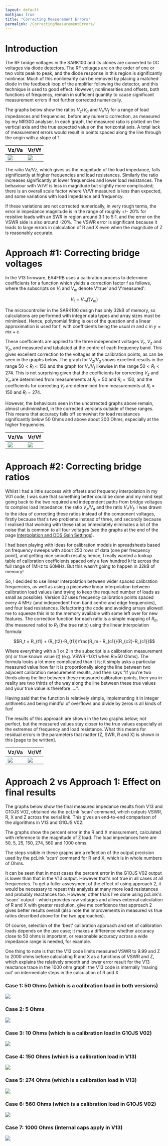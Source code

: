 ```yaml
---
layout: default
mathjax: true
title: "Correcting Measurement Errors"
permalink: /CorrectingMeasurementErrors/
---
```


# Introduction
The RF bridge voltages in the SARK100 and its clones are converted to DC voltages via diode detectors. The RF voltages are on the order of one or two volts peak to peak, and the diode response in this region is significantly nonlinear. Much of this nonlinearity can be removed by placing a matched diode in the feedback loop of the amplifier following the detector, and this technique is used to good effect. However, nonlinearities and offsets, both functions of frequency, remain in sufficient quantity to cause significant measurement errors if not further corrected numerically. 

The graphs below show the ratios $V_z/V_a$ and $V_r/V_f$ for a range of load impedances and frequencies, before any numeric correction, as measured by my MR300 analyser. In each graph, the measured ratio is plotted on the vertical axis and the true expected value on the horizontal axis. A total lack of measurement errors would result in points spaced along the line through the origin with a slope of 1.

|Vz/Va|Vr/Vf|
|-------|-------|
|![](https://g1ojs.github.io/G1OJS-MR300-SARK100-Firmware/assets/img/2025-01-20%20V02%20VzVa%20Errors%20Uncorrected%202.PNG) | ![](https://g1ojs.github.io/G1OJS-MR300-SARK100-Firmware/assets/img/2025-01-20%20V02%20VrVf%20Errors%20Uncorrected.PNG)|


The ratio Va/Vz, which gives us the magnitude of the load impedance, falls significantly at higher frequencies and load resistances. Similarly the ratio increases significantly at lower frequencies and lower load resistances. The behaviour with Vr/Vf is less in magnitude but slightly more complicated; there is an overall scale factor where Vr/Vf measured is less than expected, and some variations with load impedance and frequency.

If these variations are not corrected numerically, in very rough terms, the error in impedance magnitude is in the range of roughly +/- 20% for resistive loads with an SWR in region around 3:1 to 5:1, and the error on the VSWR side is also around -20%. The VSWR error is significant because it leads to large errors in calculation of R and X even when the magnitude of Z is reasonably accurate.

# Approach #1: Correcting bridge voltages
In the V13 firmware, EA4FRB uses a calibration process to determine coefficients for a function which yields a correction factor f as follows, where the subscripts on $V_t$ and $V_m$ denote V'true' and V'measured':

$$ V_t = V_m f(V_m)$$

The microcontroller in the SARK100 design has only 32kB of memory, so calculations are performed with integer data types and array sizes must be minimised. Hence, polynomial fitting is out of the question and a linear approximation is used for f, with coefficients being the usual $m$ and $c$ in $y=mx+c$. 

These coefficients are applied to the three independent voltages $V_r$, $V_z$ and $V_a$, and measured and tabulated at the centre of each frequency band. This gives excellent correction to the voltages at the calibration points, as can be seen in the graphs below. The graph for $V_z/V_a$ shows excellent results in the range $50<R_l<150$ and the graph for $V_r/V_f$ likewise in the range $50<R_l<274$. This is not surprising given that the coefficients for correcting $V_z$ and $V_a$ are determined from measurements at $R_l = 50$ and $R_l = 150$, and the coefficients for correcting $V_r$ are determined from measurements at $R_l = 150$ and $R_l = 274$. 

However, the behaviours seen in the uncorrected graphs above remain, almost undiminished, in the corrected versions outside of these ranges. This means that accuracy falls off somewhat for load resistances significantly below 50 Ohms and above about 200 Ohms, especially at the higher frequencies.

|Vz/Va|Vr/Vf|
|-------|-------|
|![](https://g1ojs.github.io/G1OJS-MR300-SARK100-Firmware/assets/img/2025-01-20%20V02%20VzVa%20Corrected%20vs%20Expected%20V13%202.PNG) | ![](https://g1ojs.github.io/G1OJS-MR300-SARK100-Firmware/assets/img/2025-01-20%20V02%20VrVf%20Corrected%20vs%20Expected%20V13.PNG)|

# Approach #2: Correcting bridge ratios
Whilst I had a little success with offsets and frequency interpolation in my V01 code, I was sure that something better could be done and my mind kept going back to the two required and independent paths from bridge voltages to complex load impedance: the ratio $V_z/V_a$ and the ratio $V_r/V_f$. I was drawn to the idea of correcting these ratios instead of the component voltages, firstly because that's two problems instead of three, and secondly because I realised that working with these ratios immediately eliminates a lot of the noise that is common to all four voltages (see the graphs at the end of the page [Interpolation and DDS Gain Settings](https://g1ojs.github.io/G1OJS-MR300-SARK100-Firmware/Interpolation-and-DDS-Gain-Settings)).

I had been playing with ideas for calibration models in spreadsheets based on frequency sweeps with about 250 rows of data (one per frequency point), and getting nice smooth results; hence, I really wanted a lookup table of calibration coefficients spaced only a few hundred kHz across the full range of 1MHz to 60MHz. But this wasn't going to happen in 32kB of memory! 

So, I decided to use linear interpolation between wider spaced calibration frequencies, as well as using a piecewise linear interpolation between calibration load values (and trying to keep the required number of loads as small as possible). Version 02 uses frequency calibration points spaced every 4 MHz (and independent from band centre and edge frequencies), and four load resistances. Refactoring the code and avoiding arrays allowed me to squeeze this in to the memory available with some left over for new features. The correction function for each ratio is a simple mapping of $R_m$ (the measured ratio) to $R_t$ (the true ratio) using the linear interpolation formula: 

$$R_t = R_{t1} + (R_{t2}-R_{t1})\frac{R_m - R_{c1}}{R_{c2}-R_{c1}}$$ 

Where everything with a 1 or 2 in the subscript is a calibration measurement (m) or true known value (t) (e.g. VSWR=1.0:1 when Rl=50 Ohms). The formula looks a lot more complicated than it is; it simply asks a particular measured value how far it is proportionally along the line between two adjacent calibration measurement results, and then says "If you're two thirds along the line between these measured calibration points, then you in reality are two thirds of the way along the line between these true values and your true value is therefore ....". 

Having said that the function is relatively simple, implementing it in integer arithmetic and being mindful of overflows and divide by zeros is all kinds of fun!

The results of this approach are shown in the two graphs below; not perfect, but the measured values stay closer to the true values especially at the extremes of frequency and load resistance. What this means for residual errors in the parameters that matter (Z, SWR, R and X) is shown in this [page to be written].

|Vz/Va|Vr/Vf|
|-------|-------|
|![](https://g1ojs.github.io/G1OJS-MR300-SARK100-Firmware/assets/img/2025-01-20%20V02%20VzVa%20Corrected%20vs%20Expected%202.PNG) | ![](https://g1ojs.github.io/G1OJS-MR300-SARK100-Firmware/assets/img/2025-01-20%20V02%20VrVf%20Corrected%20vs%20Expected.PNG)|

# Approach 2 vs Approach 1: Effect on final results
The graphs below show the final measured impedance results from V13 and G1OJS V02, obtained via the pcLink 'scan' command, which outputs VSWR, R, X and Z across the serial link. This gives an end-to-end comparison of the algorithms in V13 and G1OJS V02.

The graphs show the percent error in the R and X measurement, calculated with reference to the magnitude of Z load. The load impedances here are 50, 5, 25, 150, 274, 560 and 1000 ohms.

The steps visible in these graphs are a reflection of the output precision used by the pcLink 'scan' command for R and X, which is in whole numbers of Ohms.

It can be seen that in most cases the percent error in the G1OJS V02 output is lower than that in the V13 output. However that's not true in all cases at all frequencies. To get a fuller assessment of the effect of using approach 2, it would be necessary to repeat this analysis at many more load resistances and probably reactances too. However, other trials I've done using pcLink's 'scanr' output - which provides raw voltages and allows external calculation of R and X with greater resolution, give me confidence that approach 2 gives better results overall (also note the improvements in measured vs true ratios described above for the two approaches).

Of course, selection of the 'best' calibration approach and set of calibration loads depends on the use case; it makes a difference whether accuracy close to 50 ohms is important, or reasonable accuracy across a wide impedance range is needed, for example. 

One thing to note is that the V13 code limits measured VSWR to 9.99 and Z to 2000 ohms before calculating R and X as a functions of VSWR and Z, which explains the relatively smooth and lower error result for the V13 reactance trace in the 1000 ohm graph; the V13 code is internally 'maxing out' on intermediate steps in the calculation of R and X.

### Case 1: 50 Ohms (which is a calibration load in both versions)
![](https://g1ojs.github.io/G1OJS-MR300-SARK100-Firmware/assets/img/2025-01-20%20V02%20Errors%20vs%20V13%2050%20Ohms.PNG) 

### Case 2: 5 Ohms
![](https://g1ojs.github.io/G1OJS-MR300-SARK100-Firmware/assets/img/2025-01-20%20V02%20Errors%20vs%20V13%205%20Ohms.PNG) 

### Case 3: 10 Ohms (which is a calibration load in G1OJS V02)
![](https://g1ojs.github.io/G1OJS-MR300-SARK100-Firmware/assets/img/2025-01-20%20V02%20Errors%20vs%20V13%2025%20Ohms.PNG) 

### Case 4: 150 Ohms (which is a calibration load in V13)
![](https://g1ojs.github.io/G1OJS-MR300-SARK100-Firmware/assets/img/2025-01-20%20V02%20Errors%20vs%20V13%20150%20Ohms.PNG) 

### Case 5: 274 Ohms (which is a calibration load in V13)
![](https://g1ojs.github.io/G1OJS-MR300-SARK100-Firmware/assets/img/2025-01-20%20V02%20Errors%20vs%20V13%20274%20Ohms.PNG) 

### Case 6: 560 Ohms (which is a calibration load in G1OJS V02)
![](https://g1ojs.github.io/G1OJS-MR300-SARK100-Firmware/assets/img/2025-01-20%20V02%20Errors%20vs%20V13%20560%20Ohms.PNG) 

### Case 7: 1000 Ohms (internal caps apply in V13)
![](https://g1ojs.github.io/G1OJS-MR300-SARK100-Firmware/assets/img/2025-01-20%20V02%20Errors%20vs%20V13%201000%20Ohms.PNG) 



